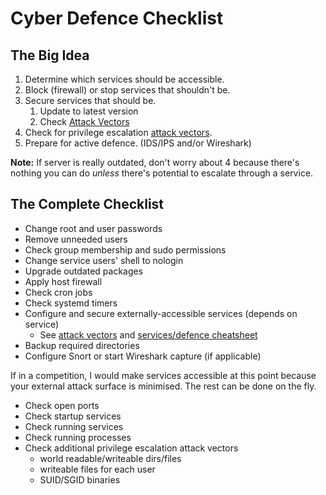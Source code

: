 # Cyber Defence Checklist
## The Big Idea
1. Determine which services should be accessible.
2. Block (firewall) or stop services that shouldn't be.
3. Secure services that should be.
    1. Update to latest version
    2. Check [Attack Vectors](../Attack%20Vectors.md)
4. Check for privilege escalation [attack vectors](../Attack%20Vectors.md).
5. Prepare for active defence. (IDS/IPS and/or Wireshark)

**Note:** If server is really outdated, don't worry about 4 because there's nothing you can do *unless* there's potential to escalate through a service.

## The Complete Checklist
- Change root and user passwords
- Remove unneeded users
- Check group membership and sudo permissions
- Change service users' shell to nologin
- Upgrade outdated packages
- Apply host firewall
- Check cron jobs
- Check systemd timers
- Configure and secure externally-accessible services (depends on service)
  - See [attack vectors](../Attack%20Vectors.md) and [services/defence cheatsheet](Linux%20Services%20and%20Defence%20Cheat%20Sheet.pdf)
- Backup required directories
- Configure Snort or start Wireshark capture (if applicable)

If in a competition, I would make services accessible at this point because your external attack surface is minimised. The rest can be done on the fly.
- Check open ports
- Check startup services
- Check running services
- Check running processes
- Check additional privilege escalation attack vectors
  - world readable/writeable dirs/files
  - writeable files for each user
  - SUID/SGID binaries
